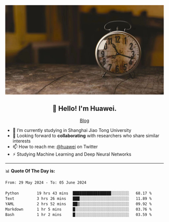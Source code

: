 <div align="center">
  <a href="https://github.com/JHW5981">
    <img src="./assets/background.jpg">
  </a>
</div>

<h2 align="center">👋 Hello! I'm Huawei.</h2>
<p align="center">
  <a href="https://blog.csdn.net/Edward__J?spm=1000.2115.3001.5343">Blog</a>
</p>


- 🔭 I’m currently studying in Shanghai Jiao Tong University
- 💬 Looking forward to **collaborating** with researchers who share similar interests
- 📫 How to reach me: [@huawei](https://twitter.com/yoohuaff) on Twitter
- ⚡ Studying Machine Learning and Deep Neural Networks

-------
📊 **Quote Of The Day is:**
<!--START_SECTION:waka-->

```txt
From: 29 May 2024 - To: 05 June 2024

Python        19 hrs 43 mins  █████████████████░░░░░░░░   68.17 %
Text          3 hrs 26 mins   ███░░░░░░░░░░░░░░░░░░░░░░   11.89 %
YAML          2 hrs 52 mins   ██▒░░░░░░░░░░░░░░░░░░░░░░   09.92 %
Markdown      1 hr 5 mins     █░░░░░░░░░░░░░░░░░░░░░░░░   03.76 %
Bash          1 hr 2 mins     █░░░░░░░░░░░░░░░░░░░░░░░░   03.59 %
```

<!--END_SECTION:waka-->
